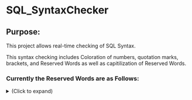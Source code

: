 # SQL_SyntaxChecker

## Purpose:
This project allows real-time checking of SQL Syntax.

This syntax checking includes Coloration of numbers, quotation marks, brackets, and Reserved Words as well as capitilization of Reserved Words.  

### Currently the Reserved Words are as Follows:
<details>
  <summary>(Click to expand)</summary>
	"ABORT",	"ACCELERATED",	"ADD",	"AFTER",	"ALL",	"ALTER",	"AND",	"ANSI-PADDING",	"ANY",	"AS",
	"ASC",	"ATOMIC",	"AVG",	"BEFORE",	"BEGIN",	"BETWEEN",	"BORDER",	"BY",	"CALL",	"CACHED_PROCEDURES",
	"CASCADE",	"CASE",	"CAST",	"CHECK",	"CLOSE",	"COALESCE",	"COLLATE",	"COLUMN",	"COMMIT",	"COMMITTED",
	"CONSTRAINT",	"CONVERT",	"COUNT",	"CREATE",	"CREATESP",	"CREATETAB",	"CREATEVIEW",	"CROSS",	"CS",	"CURDATE",
	"CURRENT",	"CURSOR",	"CURTIME",	"DATA_PATH",	"DATABASE",	"DATETIMEMILLISECONDS",	"DBO",	"DBSEC_AUTHENTICATION",	"DBSEC_AUTHORIZATION",	"DCOMPRESS",
	"DDF",	"DECIMALSEPARATORCOMMA",	"DECLARE",	"DEFAULT",	"DEFAULTCOLLATE",	"DELETE",	"DENY",	"DESC",	"DIAGNOSTICS",	"DICTIONARY",
	"DICTIONARY_PATH",	"DISTINCT",	"DO",	"DROP",	"DSN",	"EACH",	"ELSE",	"ENCODING",	"END",	"ENFORCED",
	"EX",	"EXCLUSIVE",	"EXEC",	"EXECUTE",	"EXISTING",	"EXISTS",	"EXPR",	"FETCH",	"FILES",	"FN",
	"FOR",	"FOREIGN",	"FROM",	"FULL",	"FUNCTION",	"",	"GLOBAL_QRYPLAN",	"GRANT",	"GROUP",	"HANDLER",
	"HAVING",	"IF",	"IN",	"INDEX",	"INNER",	"INOUT",	"INSERT",	"INTEGRITY",	"INTERNAL",	"INTO",
	"IS",	"ISOLATION",	"JOIN",	"KEY",	"LEAVE",	"LEFT",	"LEGACYOWNERNAME",	"LEVEL",	"LIKE",	"LIMIT",
	"LINKDUP",	"LOGIN",	"LOOP",	"NEW",	"NEXT",	"NO",	"NO_REFERENTIAL_INTEGRITY",	"NORMAL",	"NOT",	"NOW",
	"NULL",	"OF",	"OFF",	"OFFSET",	"OLD",	"ON",	"ONLY",	"OPEN",	"OPTINNERJOIN",	"OR",
	"ORDER",	"OUT",	"OUTER",	"OWNER",	"PAGESIZE",	"PARTIAL",	"PASSWORD",	"PCOMPRESS",	"PRED",	"PRIMARY",
	"PRINT",	"PROCEDURE",	"PROCEDURES_CACHE",	"PSQL_MOVE",	"PSQL_PHYSICAL",	"PSQL_POSITION",	"PUBLIC",	"QRYPLAN",	"QRYPLANOUTPUT",	"READ",
	"REFERENCES",	"REFERENCING",	"RELATIONAL",	"RELEASE",	"RENAME",	"REPEAT",	"REPEATABLE",	"REPLACE",	"RESTRICT",	"RETURN",
	"RETURNS",	"REUSE_DDF",	"REVERSE",	"REVOKE",	"RIGHT",	"ROLLBACK",	"ROW",	"ROWCOUNT",	"ROWCOUNT2",	"SAVEPOINT",
	"SECURITY",	"SELECT",	"SERIALIZABLE",	"SESSIONID",	"SET",	"SIGNAL",	"SIZE",	"SPID",	"SQLSTATE",	"SSP_EXPR",
	"SSP_PRED",	"START",	"STDEV",	"SUM",	"SVBEGIN",	"SVEND",	"T",	"TABLE",	"THEN",	"TO",
	"TOP",	"TRANSACTION",	"TRIGGER",	"TRIGGERSTAMPMISC",	"TRUEBITCREATE",	"TRUENULLCREATE",	"TRY_CAST",	"TS",	"UNCOMMITTED",	"UNION",
	"UNIQUE",	"UNIQUEIDENTIFIER",	"UNTIL",	"UPDATE",	"USER",	"USING",	"V1_METADATA",	"V2_METADATA",	"VALUES",	"VIEW",
	"WHEN",	"WHERE",	"WHILE",	"WITH",	"WORK",	"WRITE",	"ABSOLUTE",	"ACTION",	"ADD",	"ALL",
	"ALLOCATE",	"ALTER",	"AND",	"ANY",	"ARE",	"AS",	"ASC",	"ASSERTION",	"AT",	"AUTHORIZATION",
	"AVG",	"BEGIN",	"BETWEEN",	"BIGIDENTITY",	"BIT",	"BIT_LENGTH",	"BOTH",	"BY",	"CASCADE",	"CASCADED",
	"CASE",	"CAST",	"CATALOG",	"CHAR",	"CHARACTER",	"CHAR_LENGTH",	"CHARACTER_LENGTH",	"CHECK",	"CLOSE",	"COALESCE",
	"COLLATE",	"COLLATION",	"COLUMN",	"COMMIT",	"CONNECT",	"CONNECTION",	"CONSTRAINT",	"CONSTRAINTS",	"CONTINUE",	"CONVERT",
	"CORRESPONDING",	"COUNT",	"CREATE",	"CROSS",	"CURRENT",	"CURRENT_DATE",	"CURRENT_TIME",	"CURRENT_TIMESTAMP",	"CURRENT_USER",	"CURSOR",
	"DATE",	"DAY",	"DEALLOCATE",	"DEC",	"DECIMAL",	"DECLARE",	"DEFAULT",	"DEFERRABLE",	"DEFERRED",	"DELETE",
	"DESC",	"DESCRIBE",	"DESCRIPTOR",	"DIAGNOSTICS",	"DISCONNECT",	"DISTINCT",	"DOMAIN",	"DOUBLE",	"DROP",	"ELSE",
	"END",	"END-EXEC",	"ESCAPE",	"EXCEPT",	"EXCEPTION",	"EXEC",	"EXECUTE",	"EXISTS",	"EXTERNAL",	"EXTRACT",
	"FALSE",	"FETCH",	"FIRST",	"FLOAT",	"FOR",	"FOREIGN",	"FOUND",	"FROM",	"FULL",	"FUNCTION",
	"GET",	"GLOBAL",	"GO",	"GOTO",	"GRANT",	"GROUP",	"HAVING",	"HOUR",	"IDENTITY",	"IMMEDIATE",
	"IN",	"INDICATOR",	"INITIALLY",	"INNER",	"INPUT",	"INSENSITIVE",	"INSERT",	"INT",	"INTEGER",	"INTERSECT",
	"INTERVAL",	"INTO",	"IS",	"ISOLATION",	"JOIN",	"KEY",	"LANGUAGE",	"LAST",	"LEADING",	"LEFT",
	"LEVEL",	"LIKE",	"LIMIT",	"LOCAL",	"LOWER",	"MASK",	"MATCH",	"MAX",	"MIN",	"MINUTE",
	"MODULE",	"MONTH",	"NAMES",	"NATIONAL",	"NATURAL",	"NCHAR",	"NEXT",	"NO",	"NOT",	"NLONGVARCHAR",
	"NULL",	"NULLIF",	"NUMERIC",	"NVARCHAR",	"OCTET_LENGTH",	"OF",	"OFFSET",	"ON",	"ONLY",	"OPEN",
	"OPTION",	"OR",	"ORDER",	"OUTER",	"OUTPUT",	"OVERLAPS",	"PAD",	"PARTIAL",	"PASSWORD",	"POSITION",
	"PRECISION",	"PREPARE",	"PRESERVE",	"PRIMARY",	"PRIOR",	"PRIVILEGES",	"PROCEDURE",	"PUBLIC",	"READ",	"REAL",
	"REFERENCES",	"RELATIVE",	"RESTRICT",	"REVERSE",	"REVOKE",	"RIGHT",	"ROLLBACK",	"ROWS",	"SCHEMA",	"SCROLL",
	"SECOND",	"SECTION",	"SELECT",	"SESSION",	"SESSION_USER",	"SET",	"SIZE",	"SMALLIDENTITY",	"SMALLINT",	"SOME",
	"SPACE",	"SQL",	"SQLCODE",	"SQLERROR",	"SQLSTATE",	"STDEV",	"SUBSTRING",	"SUM",	"SYSTEM_USER",	"TABLE",
	"TEMPORARY",	"THEN",	"TIME",	"TIMESTAMP",	"TIMEZONE_HOUR",	"TIMEZONE_MINUTE",	"TO",	"TRAILING",	"TRANSACTION",	"TRANSLATE",
	"TRANSLATION",	"TRIM",	"TRUE",	"TRY_CAST",	"UNION",	"UNIQUE",	"UNKNOWN",	"UPDATE",	"UPPER",	"USAGE",
	"USER",	"USING",	"VALUE",	"VALUES",	"VARCHAR",	"VARYING",	"VIEW",	"WHEN",	"WHENEVER",	"WHERE",
	"WITH",	"WORK",	"WRITE",	"YEAR",	"ZONE"
</details>
